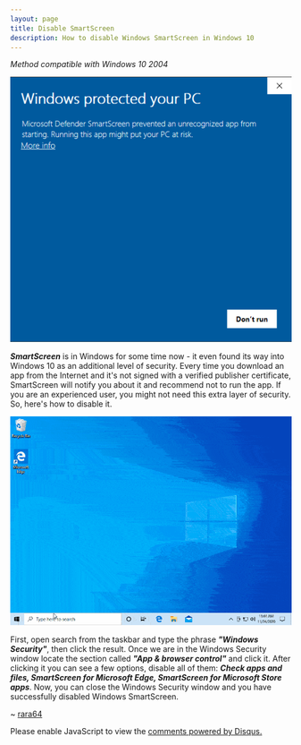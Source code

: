 ```yaml
---
layout: page
title: Disable SmartScreen
description: How to disable Windows SmartScreen in Windows 10
---
```


<style>
  h1, h2, h3, h4, h5 ,h6 {
    color: rgba(255,255,255,0.8);
  }
</style>

*Method compatible with Windows 10 2004*

<img src="/wiki/images/disable-smartscreen-1.png"/>

***SmartScreen*** is in Windows for some time now - it even found its way into Windows 10 as an additional level of security. Every time you download an app from the Internet and it's not signed with a verified publisher certificate, SmartScreen will notify you about it and recommend not to run the app. If you are an experienced user, you might not need this extra layer of security. So, here's how to disable it.

<img src="/wiki/images/disable-smartscreen-2.gif"/>

First, open search from the taskbar and type the phrase ***"Windows Security"***, then click the result. Once we are in the Windows Security window locate the section called ***"App & browser control"*** and click it. After clicking it you can see a few options, disable all of them: ***Check apps and files, SmartScreen for Microsoft Edge, SmartScreen for Microsoft Store apps***. Now, you can close the Windows Security window and you have successfully disabled Windows SmartScreen.

~ <a href="https://github.com/rara64">rara64</a>

<div id="disqus_thread"></div>
<script>
      (function() {
      var d = document, s = d.createElement('script');
      s.src = 'https://optimizer10.disqus.com/embed.js';
      s.setAttribute('data-timestamp', +new Date());
      (d.head || d.body).appendChild(s);
      })();
</script>
<noscript>Please enable JavaScript to view the <a href="https://disqus.com/?ref_noscript">comments powered by Disqus.</a></noscript>





